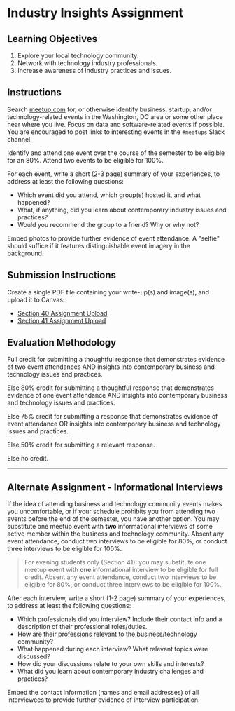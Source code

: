 # Industry Insights Assignment

## Learning Objectives

  1. Explore your local technology community.
  2. Network with technology industry professionals.
  3. Increase awareness of industry practices and issues.

## Instructions

Search [meetup.com](http://www.meetup.com/) for, or otherwise identify business, startup, and/or technology-related events in the Washington, DC area or some other place near where you live. Focus on data and software-related events if possible. You are encouraged to post links to interesting events in the `#meetups` Slack channel.

Identify and attend one event over the course of the semester to be eligible for an 80%. Attend two events to be eligible for 100%.

For each event, write a short (2-3 page) summary of your experiences,
 to address at least the following questions:

 + Which event did you attend, which group(s) hosted it, and what happened?
 + What, if anything, did you learn about contemporary industry issues and practices?
 + Would you recommend the group to a friend? Why or why not?

Embed photos to provide further evidence of event attendance. A "selfie" should suffice if it features distinguishable event imagery in the background.

## Submission Instructions

Create a single PDF file containing your write-up(s) and image(s), and upload it to Canvas:

  + [Section 40 Assignment Upload](https://georgetown.instructure.com/courses/54379/assignments/123539)
  + [Section 41 Assignment Upload](https://georgetown.instructure.com/courses/54380/assignments/123540)

## Evaluation Methodology

Full credit for submitting a thoughtful response that demonstrates
 evidence of two event attendances AND
 insights into contemporary business and technology issues and practices.

Else 80% credit for submitting a thoughtful response that demonstrates
  evidence of one event attendance AND
  insights into contemporary business and technology issues and practices.

Else 75% credit for submitting a response that demonstrates evidence of event attendance OR
 insights into contemporary business and technology issues and practices.

Else 50% credit for submitting a relevant response.

Else no credit.

<hr>

## Alternate Assignment - Informational Interviews

If the idea of attending business and technology community events makes you uncomfortable, or if your schedule prohibits you from attending two events before the end of the semester,
 you have another option. You may substitute one meetup event with **two** informational interviews of some active member within the business and technology community. Absent any event attendance, conduct two interviews to be eligible for 80%, or conduct three interviews to be eligible for 100%. 
 
> For evening students only (Section 41): you may substitute one meetup event with **one** informational interview to be eligible for full credit. Absent any event attendance, conduct two interviews to be eligible for 80%, or conduct three interviews to be eligible for 100%.

After each interview, write a short (1-2 page) summary of your experiences,
to address at least the following questions:

  + Which professionals did you interview? Include their contact info and a description of their professional roles/duties.
  + How are their professions relevant to the business/technology community?
  + What happened during each interview? What relevant topics were discussed?
  + How did your discussions relate to your own skills and interests?
  + What did you learn about contemporary industry challenges and practices?

Embed the contact information (names and email addresses) of all interviewees to provide further evidence of interview participation.
